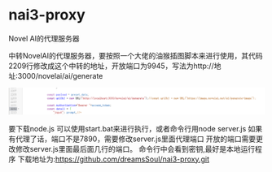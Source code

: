 # nai3-proxy

Novel AI的代理服务器

中转NovelAI的代理服务器，要按照一个大佬的油猴插图脚本来进行使用，其代码2209行修改成这个中转的地址，开放端口为9945，写法为http://地址:3000/novelai/ai/generate



![1](./1.png)



要下载node.js
可以使用start.bat来进行执行，或者命令行用node server.js
如果有代理了话，端口不是7890，需要修改server.js里面代理端口
开放的端口需要更改修改server.js里面最后面几行的端口。
命令行中会看到密钥,最好是本地运行程序
下载地址为:https://github.com/dreamsSoul/nai3-proxy.git
